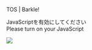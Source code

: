 TOS | Barkle!

JavaScriptを有効にしてください  
Please turn on your JavaScript

![](/static-assets/splash.png?1732668959867)